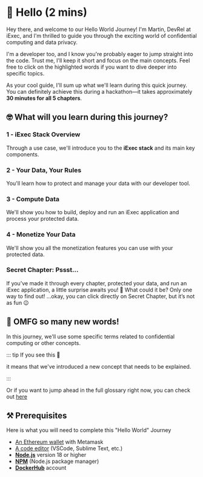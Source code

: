 # 👋 Hello (2 mins)

Hey there, and welcome to our Hello World Journey! I'm Martin, DevRel at iExec,
and I'm thrilled to guide you through the exciting world of confidential
computing and data privacy.

I'm a developer too, and I know you're probably eager to jump straight into the
code. Trust me, I'll keep it short and focus on the main concepts. Feel free to
click on the highlighted words if you want to dive deeper into specific topics.

As your cool guide, I'll sum up what we'll learn during this quick journey. You
can definitely achieve this during a hackathon—it takes approximately **30
minutes for all 5 chapters**.

## 🤓 What will you learn during this journey?

### **1 -** iExec Stack Overview

Through a use case, we'll introduce you to the **iExec stack** and its main key
components.

### **2 -** Your Data, Your Rules

You'll learn how to protect and manage your data with our developer tool.

### **3 -** Compute Data

We'll show you how to build, deploy and run an iExec application and process
your protected data.

### **4 -** Monetize Your Data

We'll show you all the monetization features you can use with your protected
data.

### **Secret Chapter:** Pssst...

If you’ve made it through every chapter, protected your data, and run an iExec
application, a little surprise awaits you! 🌟 What could it be? Only one way to
find out! …okay, you can click directly on Secret Chapter, but it’s not as fun
😉

## 😬 OMFG so many new words!

In this journey, we'll use some specific terms related to confidential computing
or other concepts.

::: tip If you see this 🚨

it means that we've introduced a new concept that needs to be explained.

:::

Or if you want to jump ahead in the full glossary right now, you can check out
[here](https://protocol.docs.iex.ec/help/glossary)

## ⚒️ **Prerequisites**

Here is what you will need to complete this "Hello World" Journey

- [An Ethereum wallet](https://chromewebstore.google.com/detail/metamask/nkbihfbeogaeaoehlefnkodbefgpgknn?utm_source=google.com&pli=1)
  with Metamask
- [A code editor](https://code.visualstudio.com/) (VSCode, Sublime Text, etc.)
- [**Node.js**](https://nodejs.org/en/) version 18 or higher
- [**NPM**](https://docs.npmjs.com/) (Node.js package manager)
- [**DockerHub**](https://hub.docker.com/) account

